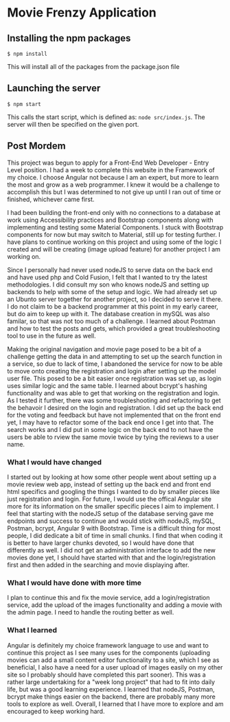 # Movie Frenzy Application


## Installing the npm packages

```
$ npm install
```
This will install all of the packages from the package.json file

## Launching the server

```
$ npm start
```
This calls the start script, which is defined as: ```node src/index.js```. The server will then be specified on the given port.

##  Post Mordem

This project was begun to apply for a Front-End Web Developer - Entry Level position. I had a week to complete this website in the Framework of my choice. I choose Angular not because I am an expert, but more to learn the most and grow as a web programmer. I knew it would be a challenge to accomplish this but I was determined to not give up until I ran out of time or finished, whichever came first. 

I had been building the front-end only with no connections to a database at work using Accessibility practices and Bootstrap components along with implementing and testing some Material Components. I stuck with Bootstrap components for now but may switch to Material, still up for testing further. I have plans to continue working on this project and using some of the logic I created and will be creating (image upload feature) for another project I am working on.

Since I personally had never used nodeJS to serve data on the back end and have used php and Cold Fusion, I felt that I wanted to try the latest methodologies. I did consult my son who knows nodeJS and setting up backends to help with some of the setup and logic. We had already set up an Ubunto server together for another project, so I decided to serve it there. I do not claim to be a backend programmer at this point in my early career, but do aim to keep up with it. The database creation in mySQL was also familar, so that was not too much of a challenge. I learned about Postman and how to test the posts and gets, which provided a great troubleshooting tool to use in the future as well.

Making the original navigation and movie page posed to be a bit of a challenge getting the data in and attempting to set up the search function in a service, so due to lack of time, I abandoned the service for now to be able to move onto creating the registration and login after setting up the model user file. This posed to be a bit easier once registration was set up, as login uses similar logic and the same table. I learned about bcrypt's hashing functionality and was able to get that working on the registration and login. As I tested it further, there was some troubleshooting and refactoring to get the behavoir I desired on the login and registration.  I did set up the back end for the voting and feedback but have not implemented that on the front end yet, I may have to refactor some of the back end once I get into that. The search works and I did put in some logic on the back end to not have the users be able to rview the same movie twice by tying the reviews to a user name.  

### What I would have changed
I started out by looking at how some other people went about setting up a movie review web app, instead of setting up the back end and front end html specifics and googling the things I wanted to do by smaller pieces like just registration and login. For future, I would use the offical Angular site more for its information on the smaller specific pieces I aim to implement. I feel that starting with the nodeJS setup of the database serving gave me endpoints and success to continue and would stick with nodeJS, mySQL, Postman, bcrypt, Angular 9 with Bootstrap. Time is a difficult thing for most people, I did dedicate a bit of time in small chunks. I find that when coding it is better to have larger chunks devoted, so I would have done that differently as well. I did not get an administration interface to add the new movies done yet, I should have started with that and the login/registration first and then added in the searching and movie displaying after.

### What I would have done with more time
I plan to continue this and fix the movie service, add a login/registration service, add the upload of the images functionality and adding a movie with the admin page. I need to handle the routing better as well.

### What I learned
Angular is definitely my choice framework language to use and want to continue this project as I see many uses for the components (uploading movies can add a small content editor functionality to a site, which I see as beneficial, I also have a need for a user upload of images easily on my other site so I probably should have completed this part sooner). This was a rather large undertaking for a "week long project" that had to fit into daily life, but was a good learning experience. I learned that nodeJS, Postman, bcrypt make things easier on the backend, there are probably many more tools to explore as well. Overall, I learned that I have more to explore and am encouraged to keep working hard.
